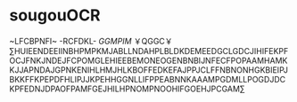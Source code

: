 # sougouOCR
~LFCBPNFI~ -RCFDKL- $GGMPIM$ ￥QGGC￥ ∑HUIEENDEEIINBHPMPKMJABLLNDAHPLBLDKDEMEEDGCLGDCJIHIFEKPFOCJFNKJNDEJFCPOMGLEHIEEBEMONEOGENBNBIJNFECFPOPAAMHAMKKJJAPNDAJGPNKENIHLHMJHLKBOFFEDKEFAJPPJCLFFNBNONHGKBIEIPJBKKFFKPEPDFHLIPJJKPEHHGGNLLIFPPEABNNKAAAMPGDMLLPOGDJDCKPFEDNJDPAOFPAMFGEJHILHPNOMPNOOHIFGOEHJPCGAM∑
